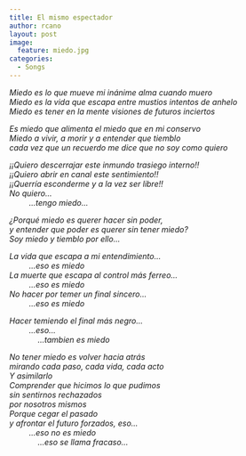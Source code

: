 ```yaml
---
title: El mismo espectador
author: rcano
layout: post
image:
  feature: miedo.jpg
categories:
  - Songs
---
```


*Miedo es lo que mueve mi inánime alma cuando muero*  
*Miedo es la vida que escapa entre mustios intentos de anhelo*  
*Miedo es tener en la mente visiones de futuros inciertos*  
  
*Es miedo que alimenta el miedo que en mi conservo*  
*Miedo a vivir, a morir y a entender que tiemblo*  
*cada vez que un recuerdo me dice que no soy como quiero*  
  
*¡¡Quiero descerrajar este inmundo trasiego interno!!*  
*¡¡Quiero abrir en canal este sentimiento!!*  
*¡¡Querría esconderme y a la vez ser libre!!*  
*No quiero...*  
&nbsp;&nbsp;&nbsp;&nbsp;&nbsp;&nbsp;&nbsp;&nbsp;&nbsp;*...tengo miedo...*  
  
*¿Porqué miedo es querer hacer sin poder,*  
*y entender que poder es querer sin tener miedo?*  
*Soy miedo y tiemblo por ello...*  
  
*La vida que escapa a mi entendimiento...*  
&nbsp;&nbsp;&nbsp;&nbsp;&nbsp;&nbsp;&nbsp;&nbsp;&nbsp;*...eso es miedo*  
*La muerte que escapa al control más ferreo...*  
&nbsp;&nbsp;&nbsp;&nbsp;&nbsp;&nbsp;&nbsp;&nbsp;&nbsp;*...eso es miedo*  
*No hacer por temer un final sincero...*  
&nbsp;&nbsp;&nbsp;&nbsp;&nbsp;&nbsp;&nbsp;&nbsp;&nbsp;*...eso es miedo*  
  
*Hacer temiendo el final más negro...*  
&nbsp;&nbsp;&nbsp;&nbsp;&nbsp;&nbsp;&nbsp;&nbsp;&nbsp;*...eso...*  
&nbsp;&nbsp;&nbsp;&nbsp;&nbsp;&nbsp;&nbsp;&nbsp;&nbsp;&nbsp;&nbsp;&nbsp;&nbsp;*...tambien es miedo*  
  
*No tener miedo es volver hacia atrás*  
*mirando cada paso, cada vida, cada acto*  
*Y asimilarlo*  
*Comprender que hicimos lo que pudimos*  
*sin sentirnos rechazados*  
*por nosotros mismos*  
*Porque cegar el pasado*  
*y afrontar el futuro forzados, eso...*  
&nbsp;&nbsp;&nbsp;&nbsp;&nbsp;&nbsp;&nbsp;&nbsp;&nbsp;*...eso no es miedo*  
&nbsp;&nbsp;&nbsp;&nbsp;&nbsp;&nbsp;&nbsp;&nbsp;&nbsp;&nbsp;&nbsp;&nbsp;&nbsp;*...eso se llama fracaso...*  
